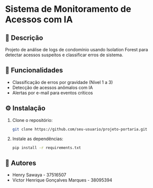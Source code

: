 # Sistema de Monitoramento de Acessos com IA

## 📝 Descrição
Projeto de análise de logs de condomínio usando Isolation Forest para detectar acessos suspeitos e classificar erros de sistema.

## 🚀 Funcionalidades
- Classificação de erros por gravidade (Nível 1 a 3)
- Detecção de acessos anômalos com IA
- Alertas por e-mail para eventos críticos

## ⚙️ Instalação
1. Clone o repositório:
   ```bash
   git clone https://github.com/seu-usuario/projeto-portaria.git
   ```
2. Instale as dependências:
   ```bash
   pip install -r requirements.txt
   ```


## 👥 Autores
- Henry Sawaya - 37516507
- Victor Henrique Gonçalves Marques - 38095394